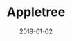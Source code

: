 ---
layout: site
title: "Appletree"
date: 2018-01-02
categories: [community]
version: 1.5.8
major: 1
minor: 5
patch: 8
slug: appletree
link: https://www.goappletree.com/
submitter: lpolepeddi
permalink: /sites/:slug
---